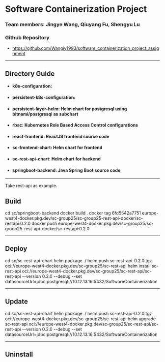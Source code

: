 # Software Containerization Project

### Team members: Jingye Wang, Qiuyang Fu, Shengyu Lu

### Github Repository
* https://github.com/Wangjy1993/software_containerization_project_assignment

<hr>

## Directory Guide
* #### k8s-configuration:
* #### persistent-k8s-configuration:
* #### persistent-layer-helm: Helm chart for postgresql using bitnami/postgresql as subchart
* #### rbac: Kubernetes Role Based Access Control configurations
* #### react-frontend: ReactJS frontend source code
* #### sc-frontend-chart: Helm chart for frontend
* #### sc-rest-api-chart: Helm chart for backend
* #### springboot-backend: Java Spring Boot source code

<hr>

Take rest-api as example.

## Build

cd sc/springboot-backend
docker build .
docker tag 6fd5542a7751 europe-west4-docker.pkg.dev/sc-group25/sc-group25-rest-api-docker/sc-restapi:0.2.0
docker push europe-west4-docker.pkg.dev/sc-group25/sc-group25-rest-api-docker/sc-restapi:0.2.0

<hr>

## Deploy
cd sc/sc-rest-api-chart
helm package ./
helm push sc-rest-api-0.2.0.tgz oci://europe-west4-docker.pkg.dev/sc-group25/sc-rest-api
helm install sc-rest-api oci://europe-west4-docker.pkg.dev/sc-group25/sc-rest-api/sc-rest-api --version 0.2.0 --debug --set datasourceUrl=jdbc:postgresql://10.12.13.16:5432/SoftwareContainerization


<hr>

## Update
cd sc/sc-rest-api-chart
helm package ./
helm push sc-rest-api-0.2.0.tgz oci://europe-west4-docker.pkg.dev/sc-group25/sc-rest-api
helm upgrade sc-rest-api oci://europe-west4-docker.pkg.dev/sc-group25/sc-rest-api/sc-rest-api --version 0.2.0 --debug --set datasourceUrl=jdbc:postgresql://10.12.13.16:5432/SoftwareContainerization

<hr>

## Uninstall

